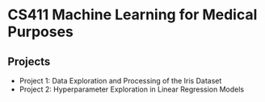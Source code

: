 # CS411 Machine Learning for Medical Purposes

## Projects
- Project 1: Data Exploration and Processing of the Iris Dataset
- Project 2: Hyperparameter Exploration in Linear Regression Models
